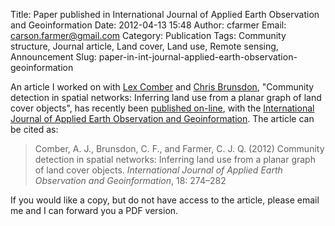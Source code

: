 Title: Paper published in International Journal of Applied Earth Observation and Geoinformation
Date: 2012-04-13 15:48
Author: cfarmer
Email: carson.farmer@gmail.com
Category: Publication
Tags: Community structure, Journal article, Land cover, Land use, Remote sensing, Announcement
Slug: paper-in-int-journal-applied-earth-observation-geoinformation

An article I worked on with [Lex Comber][] and [Chris Brunsdon][],
"Community detection in spatial networks: Inferring land use from a
planar graph of land cover objects", has recently been [published
on-line][], with the [International Journal of Applied Earth Observation
and Geoinformation][ijaeog]. The article can be cited as:

> Comber, A. J., Brunsdon, C. F., and Farmer, C. J. Q. (2012) Community
> detection in spatial networks: Inferring land use from a planar graph
> of land cover objects. *International Journal of Applied Earth
> Observation and Geoinformation*, 18: 274–282

If you would like a copy, but do not have access to the article, please
email me and I can forward you a PDF version.

[Lex Comber]: http://www2.le.ac.uk/departments/geography/people/ajc36
[Chris Brunsdon]: http://www.liv.ac.uk/geography/staff/brunsdon.htm
[published on-line]: http://www.sciencedirect.com/science/article/pii/S0303243412000220
[ijaeog]: http://www.journals.elsevier.com/international-journal-of-applied-earth-observation-and-geoinformation/
